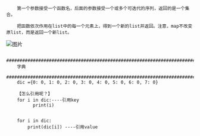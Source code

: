         第一个参数接受一个函数名，后面的参数接受一个或多个可迭代的序列，返回的是一个集合。

        把函数依次作用在list中的每一个元素上，得到一个新的list并返回。注意，map不改变原list，而是返回一个新list。
        
![图片](https://user-images.githubusercontent.com/38878365/188778974-de120b0c-de55-4b6f-ac5b-899463b75118.png)
        
        #####################################################################################################
        字典
        #####################################################################################################
        dic ={0: 0, 1: 0, 2: 0, 3: 0, 4: 0, 5: 0, 6: 0, 7: 0}
        
        【怎么引用呢？】
        for i in dic:----引用key
              print(i)  
        
        
        for i in dic:
            print(dic[i]) ----引用value
